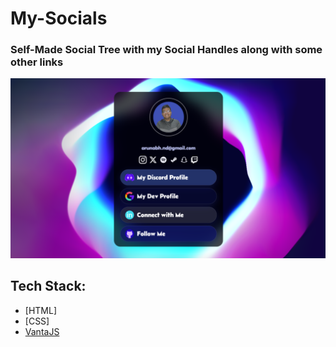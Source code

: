 # My-Socials
### Self-Made Social Tree with my Social Handles along with some other links


![App Image](/public/src/image.png)


## Tech Stack:
- [HTML]
- [CSS]
- [VantaJS](https://www.vantajs.com/)

